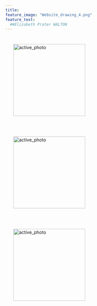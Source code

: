 ```yaml
---
title:  
feature_image: "Website_drawing_4.png"
feature_text: 
  ##Elizabeth Prater WALTON 
---
```


<p>
<a href="creation/2022/08/29/proj-grid/"><img src="../Grid_first_insta.jpg" alt="active_photo" style="width:225px;height:225px;margin:25px 25px"></a>

<a href="research/2022/05/03/dance-style-transitions/"><img src="../P3_alignment.png" alt="active_photo" style="width:225px;height:225px;margin:25px 25px"></a>

<a href="research/2021/04/16/reconciling/"><img src="../reconcile.png" alt="active_photo" style="width:225px;height:225px;margin:25px 25px"></a>

  </p>
